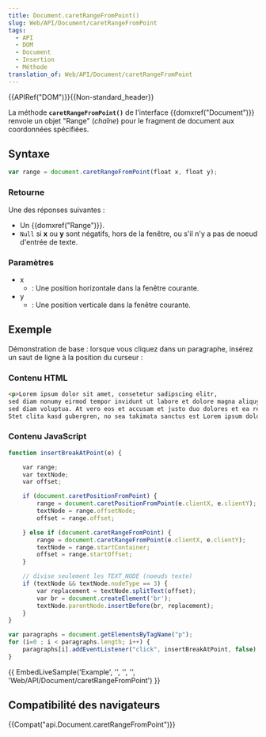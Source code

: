 ```yaml
---
title: Document.caretRangeFromPoint()
slug: Web/API/Document/caretRangeFromPoint
tags:
  - API
  - DOM
  - Document
  - Insertion
  - Méthode
translation_of: Web/API/Document/caretRangeFromPoint
---
```

{{APIRef("DOM")}}{{Non-standard_header}}

La méthode **`caretRangeFromPoint()`** de l'interface {{domxref("Document")}} renvoie un objet "Range" (_chaîne_) pour le fragment de document aux coordonnées spécifiées.

## Syntaxe

```js
var range = document.caretRangeFromPoint(float x, float y);
```

### Retourne

Une des réponses suivantes :

- Un {{domxref("Range")}}.
- `Null` si **x** ou **y** sont négatifs, hors de la fenêtre, ou s'il n'y a pas de noeud d'entrée de texte.

### Paramètres

- x
  - : Une position horizontale dans la fenêtre courante.
- y
  - : Une position verticale dans la fenêtre courante.

## Exemple

Démonstration de base : lorsque vous cliquez dans un paragraphe, insérez un saut de ligne à la position du curseur :

### Contenu HTML

```html
<p>Lorem ipsum dolor sit amet, consetetur sadipscing elitr,
sed diam nonumy eirmod tempor invidunt ut labore et dolore magna aliquyam erat,
sed diam voluptua. At vero eos et accusam et justo duo dolores et ea rebum.
Stet clita kasd gubergren, no sea takimata sanctus est Lorem ipsum dolor sit amet.</p>
```

### Contenu JavaScript

```js
function insertBreakAtPoint(e) {

    var range;
    var textNode;
    var offset;

    if (document.caretPositionFromPoint) {
        range = document.caretPositionFromPoint(e.clientX, e.clientY);
        textNode = range.offsetNode;
        offset = range.offset;

    } else if (document.caretRangeFromPoint) {
        range = document.caretRangeFromPoint(e.clientX, e.clientY);
        textNode = range.startContainer;
        offset = range.startOffset;
    }

    // divise seulement les TEXT_NODE (noeuds texte)
    if (textNode && textNode.nodeType == 3) {
        var replacement = textNode.splitText(offset);
        var br = document.createElement('br');
        textNode.parentNode.insertBefore(br, replacement);
    }
}

var paragraphs = document.getElementsByTagName("p");
for (i=0 ; i < paragraphs.length; i++) {
    paragraphs[i].addEventListener("click", insertBreakAtPoint, false);
}
```

{{ EmbedLiveSample('Example', '', '', '', 'Web/API/Document/caretRangeFromPoint') }}

## Compatibilité des navigateurs

{{Compat("api.Document.caretRangeFromPoint")}}
